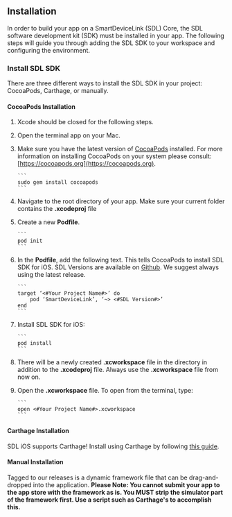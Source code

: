 ## Installation
In order to build your app on a SmartDeviceLink (SDL) Core, the SDL software development kit (SDK) must be installed in your app. The following steps will guide you through adding the SDL SDK to your workspace and configuring the environment.

### Install SDL SDK
There are three different ways to install the SDL SDK in your project: CocoaPods, Carthage, or manually.

#### CocoaPods Installation
1. Xcode should be closed for the following steps.
2. Open the terminal app on your Mac.
3. Make sure you have the latest version of [CocoaPods](https://cocoapods.org) installed. For more information on installing CocoaPods on your system please consult: [https://cocoapods.org](https://cocoapods.org).

       ```
       sudo gem install cocoapods
       ```

4. Navigate to the root directory of your app. Make sure your current folder contains the **.xcodeproj** file
5. Create a new **Podfile**.

       ```
       pod init
       ```

6. In the **Podfile**, add the following text. This tells CocoaPods to install SDL SDK for iOS. SDL Versions are available on [Github](https://github.com/smartdevicelink/sdl_ios/releases). We suggest always using the latest release.

       ```
       target ‘<#Your Project Name#>’ do
           pod ‘SmartDeviceLink’, ‘~> <#SDL Version#>’
       end
       ```
    
7. Install SDL SDK for iOS: 

       ```
       pod install
       ```

8. There will be a newly created **.xcworkspace** file in the directory in addition to the **.xcodeproj** file. Always use the **.xcworkspace** file from now on.
9. Open the **.xcworkspace** file. To open from the  terminal, type:  

       ```
       open <#Your Project Name#>.xcworkspace
       ```

#### Carthage Installation
SDL iOS supports Carthage! Install using Carthage by following [this guide](https://github.com/Carthage/Carthage#adding-frameworks-to-an-application).

#### Manual Installation
Tagged to our releases is a dynamic framework file that can be drag-and-dropped into the application. **Please Note: You cannot submit your app to the app store with the framework as is. You MUST strip the simulator part of the framework first. Use a script such as Carthage's to accomplish this.**

